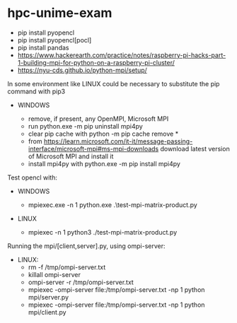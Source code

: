 # hpc-unime-exam

* pip install pyopencl
* pip install pyopencl[pocl]
* pip install pandas
* https://www.hackerearth.com/practice/notes/raspberry-pi-hacks-part-1-building-mpi-for-python-on-a-raspberry-pi-cluster/
* https://nyu-cds.github.io/python-mpi/setup/

In some environment like LINUX could be necessary to substitute the pip command with pip3

* WINDOWS

    * remove, if present, any OpenMPI, Microsoft MPI
    * run python.exe -m pip uninstall mpi4py
    * clear pip cache with python -m pip cache remove *
    * from https://learn.microsoft.com/it-it/message-passing-interface/microsoft-mpi#ms-mpi-downloads download latest version of Microsoft MPI and install it
    * install mpi4py with python.exe -m pip install mpi4py

Test opencl with:

* WINDOWS

    * mpiexec.exe -n 1 python.exe .\test-mpi-matrix-product.py

* LINUX

    * mpiexec -n 1 python3 ./test-mpi-matrix-product.py

Running the mpi/[client,server].py, using ompi-server:
* LINUX:
    * rm -f /tmp/ompi-server.txt
    * killall ompi-server
    * ompi-server -r /tmp/ompi-server.txt
    * mpiexec -ompi-server file:/tmp/ompi-server.txt -np 1 python mpi/server.py
    * mpiexec -ompi-server file:/tmp/ompi-server.txt -np 1 python mpi/client.py

